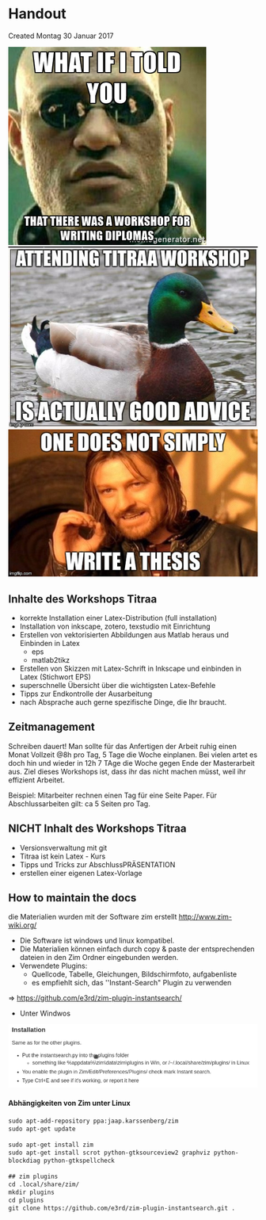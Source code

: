 # Handout
Created Montag 30 Januar 2017

![](./Handout/pasted_image.png)
![](./Handout/pasted_image002.png)
![](./Handout/pasted_image003.png)


Inhalte des Workshops Titraa
----------------------------

* korrekte Installation einer Latex-Distribution (full installation)
* Installation von inkscape, zotero, texstudio mit Einrichtung
* Erstellen von vektorisierten Abbildungen aus Matlab heraus und Einbinden in Latex
	* eps
	* matlab2tikz
* Erstellen von Skizzen mit Latex-Schrift in Inkscape und einbinden in Latex (Stichwort EPS)
* superschnelle Übersicht über die wichtigsten Latex-Befehle
* Tipps zur Endkontrolle der Ausarbeitung
* nach Absprache auch gerne spezifische Dinge, die Ihr braucht.



Zeitmanagement
--------------

Schreiben dauert! Man sollte für das Anfertigen der Arbeit ruhig einen Monat Vollzeit @8h pro Tag, 5 Tage die Woche einplanen.
Bei vielen artet es doch hin und wieder in 12h 7 TAge die Woche gegen Ende der Masterarbeit aus. Ziel dieses Workshops ist, dass ihr das nicht machen müsst,
weil ihr effizient Arbeitet.

Beispiel: Mitarbeiter rechnen einen Tag für eine Seite Paper. Für Abschlussarbeiten gilt: ca 5 Seiten pro Tag.


NICHT Inhalt des Workshops Titraa
---------------------------------

* Versionsverwaltung mit git
* Titraa ist kein Latex - Kurs
* Tipps und Tricks zur AbschlussPRÄSENTATION
* erstellen einer eigenen Latex-Vorlage



How to maintain the docs
------------------------

die Materialien wurden mit der Software zim erstellt
<http://www.zim-wiki.org/>


* Die Software ist windows und linux kompatibel. 
* Die Materialien können einfach durch copy & paste der entsprechenden dateien in den Zim Ordner eingebunden werden. 
* Verwendete Plugins:
	* Quellcode, Tabelle, Gleichungen, Bildschirmfoto, aufgabenliste
	* es empfiehlt  sich, das ''Instant-Search" Plugin zu verwenden

⇒ <https://github.com/e3rd/zim-plugin-instantsearch/>

* Unter Windwos		

![](./Handout/pasted_image004.png)
	

#### Abhängigkeiten von Zim unter Linux
	sudo apt-add-repository ppa:jaap.karssenberg/zim
	sudo apt-get update
	
	sudo apt-get install zim
	sudo apt-get install scrot python-gtksourceview2 graphviz python-blockdiag python-gtkspellcheck
	
	## zim plugins
	cd .local/share/zim/
	mkdir plugins
	cd plugins
	git clone https://github.com/e3rd/zim-plugin-instantsearch.git .



